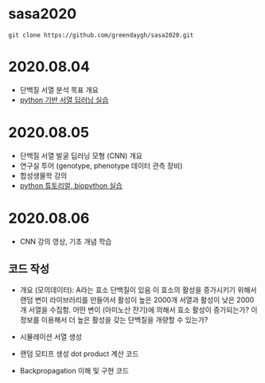 # sasa2020

```
git clone https://github.com/greendaygh/sasa2020.git
```


# 2020.08.04
- 단백질 서열 분석 목표 개요
- [python 기반 서열 딥러닝 실습](https://github.com/greendaygh/sasa2020/blob/master/python-deeplearning-cnn-sequence-20200628.pdf)

# 2020.08.05
- 단백질 서열 발굴 딥러닝 모형 (CNN) 개요
- 연구실 투어 (genotype, phenotype 데이터 관측 장비)
- 합성생물학 강의
- [python 튜토리얼, biopython 실습](https://github.com/greendaygh/sasa2020/blob/master/python-tutorial-biopython-20191219.pdf)

# 2020.08.06
- CNN 강의 영상, 기초 개념 학습
## 코드 작성
- 개요 (모의데이터): A라는 효소 단백질이 있음 이 효소의 활성을 증가시키기 위해서 랜덤 변이 라이브러리를 만들어서 활성이 높은 2000개 서열과 활성이 낮은 2000개 서열을 수집함. 어떤 변이 (아미노산 잔기)에 의해서 효소 활성이 증가되는가? 이 정보를 이용해서 더 높은 활성을 갖는 단백질을 개량할 수 있는가?

- 시뮬레이션 서열 생성
- 랜덤 모티프 생성 dot product 계산 코드
- Backpropagation 이해 및 구현 코드
